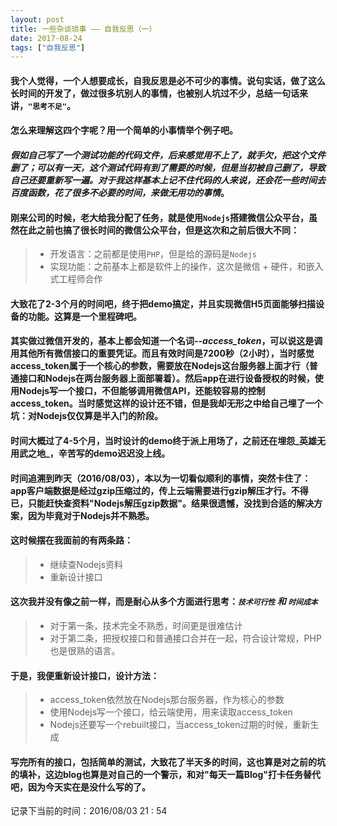 ```yaml
---
layout: post
title: 一些杂谈琐事 —— 自我反思（一）
date: 2017-08-24
tags: ["自我反思"]
---
```


#### 我个人觉得，一个人想要成长，自我反思是必不可少的事情。说句实话，做了这么长时间的开发了，做过很多坑别人的事情，也被别人坑过不少，总结一句话来讲，`"思考不足"`。

#### 怎么来理解这四个字呢？用一个简单的小事情举个例子吧。

<!--more-->

#### _假如自己写了一个测试功能的代码文件，后来感觉用不上了，就手欠，把这个文件删了；可以有一天，这个测试代码有到了需要的时候，但是当初被自己删了，导致自己还要重新写一遍。对于我这样基本上记不住代码的人来说，还会花一些时间去百度函数，花了很多不必要的时间，来做无用功的事情_。

#### 刚来公司的时候，老大给我分配了任务，就是使用`Nodejs`搭建微信公众平台，虽然在此之前也搞了很长时间的微信公众平台，但是这次和之前后很大不同：

> *   开发语言：之前都是使用`PHP`，但是给的源码是`Nodejs`
> *   实现功能：之前基本上都是软件上的操作，这次是微信 + 硬件，和嵌入式工程师合作

#### 大致花了2-3个月的时间吧，终于把demo搞定，并且实现微信H5页面能够扫描设备的功能。这算是一个里程碑吧。

#### 其实做过微信开发的，基本上都会知道一个名词--_access_token_，可以说这是调用其他所有微信接口的重要凭证。而且有效时间是7200秒（2小时），当时感觉access_token属于一个核心的参数，需要放在Nodejs这台服务器上面才行（普通接口和Nodejs在两台服务器上面部署着）。然后app在进行设备授权的时候，使用Nodejs写一个接口，不但能够调用微信API，还能较容易的控制access_token。当时感觉这样的设计还不错，但是我却无形之中给自己埋了一个坑：对Nodejs仅仅算是半入门的阶段。

#### 时间大概过了4-5个月，当时设计的demo终于派上用场了，之前还在埋怨_英雄无用武之地_，辛苦写的demo迟迟没上线。

#### 时间追溯到昨天（2016/08/03），本以为一切看似顺利的事情，突然卡住了：app客户端数据是经过gzip压缩过的，传上云端需要进行gzip解压才行。不得已，只能赶快查资料"Nodejs解压gzip数据"。结果很遗憾，没找到合适的解决方案，因为毕竟对于Nodejs并不熟悉。

#### 这时候摆在我面前的有两条路：

> *   继续查Nodejs资料
> *   重新设计接口

#### 这次我并没有像之前一样，而是耐心从多个方面进行思考：_`技术可行性`  _和_  `时间成本`_

> *   对于第一条，技术完全不熟悉，时间更是很难估计
> *   对于第二条，把授权接口和普通接口合并在一起，符合设计常规，PHP也是很熟的语言。

#### 于是，我便重新设计接口，设计方法：

> *   access_token依然放在Nodejs那台服务器，作为核心的参数
> *   使用Nodejs写一个接口，给云端使用，用来读取access_token
> *   Nodejs还要写一个rebuilt接口，当access_token过期的时候，重新生成

#### 写完所有的接口，包括简单的测试，大致花了半天多的时间，这也算是对之前的坑的填补，这边blog也算是对自己的一个警示，和对"每天一篇Blog"打卡任务替代吧，因为今天实在是没什么写的了。

记录下当前的时间：2016/08/03  21 : 54
